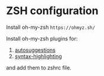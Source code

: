 # ZSH configuration

Install oh-my-zsh `https://ohmyz.sh/`

Install oh-my-zsh plugins for:
1. [autosuggestions](https://github.com/zsh-users/zsh-autosuggestions)
2. [syntax-highlighting](https://github.com/zsh-users/zsh-syntax-highlighting)

and add them to zshrc file.

